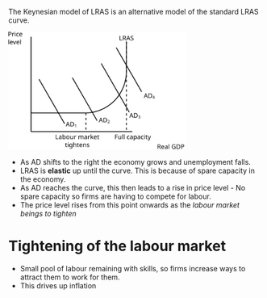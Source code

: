 The Keynesian model of LRAS is an alternative model of the standard LRAS curve.

<img src="diagrams/keynesian_lras.svg#mono-black" alt="Keynesian LRAS Diagram" style="width:70%;"/>

- As AD shifts to the right the economy grows and unemployment falls.
- LRAS is **elastic** up until the curve. This is because of spare capacity in the economy.
- As AD reaches the curve, this then leads to a rise in price level - No spare capacity so firms are having to compete for labour.
- The price level rises from this point onwards as the *labour market beings to tighten*

# Tightening of the labour market #
- Small pool of labour remaining with skills, so firms increase ways to attract them to work for them.
- This drives up inflation
